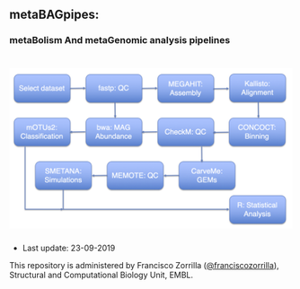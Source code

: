 ## metaBAGpipes:
### metaBolism And metaGenomic analysis pipelines
# ![pipemap_v0.1.png](pipemap_v0.1.png)



  * Last update: 23-09-2019

This repository is administered by Francisco Zorrilla ([@franciscozorrilla](https://github.com/franciscozorrilla/)), Structural and Computational Biology Unit, EMBL.
